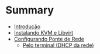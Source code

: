 # Summary

* [Introdução](README.md)
* [Instalando KVM e Libvirt](instalando-kvm-e-libvirtmd.md)
* [Configurando Ponte de Rede](configurando_ponte_de_rede.md)
   * [Pelo terminal (DHCP da rede)](pelo_terminal_dhcp_da_rede.md)

